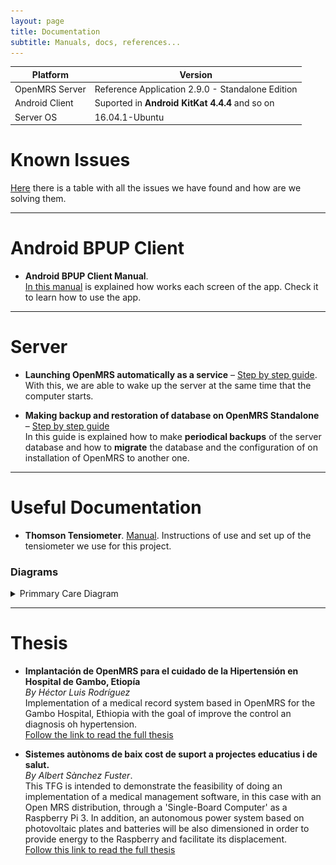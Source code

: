 ```yaml
---
layout: page
title: Documentation
subtitle: Manuals, docs, references...
---
```


| Platform       | Version                                          |
|----------------|--------------------------------------------------|
| OpenMRS Server | Reference Application 2.9.0 - Standalone Edition |
| Android Client | Suported in **Android KitKat 4.4.4** and so on   |
| Server OS      | 16.04.1-Ubuntu                                   |


# Known Issues

[Here](https://docs.google.com/spreadsheets/d/1RbZAtD-T_CTOZewnHfwPDXLW8bAy1uB9Ph_4KPlO2Wc/edit?usp=sharing) there is a table with all the issues we have found and how are we solving them.

---

# Android BPUP Client

* **Android BPUP Client Manual**.  
[In this manual](https://drive.google.com/open?id=1kS5_ZDFhlJuM9JBNr77AnYUAeDujhYd7GBUKpKNpmpQ) is explained how works each screen of the app. Check it to learn how to use the app.

---

# Server

* **Launching OpenMRS automatically as a service** – [Step  by step guide](https://wiki.openmrs.org/display/docs/Launching+OpenMRS+automatically+as+a+service).  
With this, we are able to wake up the server at the same time that the computer starts.

* **Making backup and restoration of database on OpenMRS Standalone** – [Step by step guide](https://wiki.openmrs.org/display/docs/Making+backup+and+restoration+of+database+on+OpenMRS+Standalone)  
In this guide is explained how to make **periodical backups** of the server database and how to **migrate** the database and the configuration of on installation of OpenMRS to another one.

---

# Useful Documentation

* **Thomson Tensiometer**. [Manual](https://drive.google.com/open?id=1aULrjyxg7zmFnRKmwuDnOWg3dCPtRMvS). Instructions of use and set up of the tensiometer we use for this project.

### Diagrams

<details close>
<summary>Primmary Care Diagram</summary>
<br>
<img src="/img/atencio-primaria.png" alt="Primmary Care Diagram">
</details>

---

# Thesis

* **Implantación de OpenMRS para el cuidado de la Hipertensión en Hospital de Gambo, Etiopía**  
_By Héctor Luis Rodríguez_  
Implementation of a medical record system based in OpenMRS for the Gambo Hospital, Ethiopia with the goal of improve the control an diagnosis oh hypertension.  
[Follow the link to read the full thesis](https://drive.google.com/open?id=1vP44mb9X72WgNB7C8yirA55hONjVGuPd)


* **Sistemes autònoms de baix cost de suport a projectes educatius i de salut.**  
_By Albert Sànchez Fuster_.  
This TFG is intended to demonstrate the feasibility of doing an implementation of a medical
management software, in this case with an Open MRS distribution, through a 'Single-Board Computer' as a Raspberry Pi 3. In addition, an autonomous power system based on photovoltaic plates and batteries will be also dimensioned in order to provide energy to the Raspberry and facilitate its displacement.  
[Follow this link to read the full thesis](https://drive.google.com/open?id=1b_ZEKMHCVC6q4kkD5gAIJcRQioz4sE0X)
